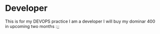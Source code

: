# Developer
This  is for my DEVOPS practice
I am a developer 
I will buy my dominar 400 in upcoming two months 
:;;

